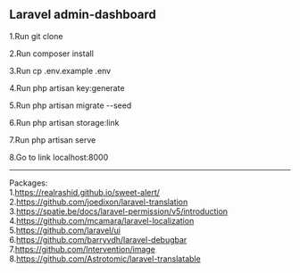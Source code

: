 <h2>Laravel admin-dashboard</h2>

1.Run git clone <my-cool-project>
    
2.Run composer install
    
3.Run cp .env.example .env
    
4.Run php artisan key:generate
    
5.Run php artisan migrate --seed

6.Run php artisan storage:link    
    
7.Run php artisan serve
    
8.Go to link localhost:8000

<hr>

Packages:<br>
1.https://realrashid.github.io/sweet-alert/<br>
2.https://github.com/joedixon/laravel-translation<br>
3.https://spatie.be/docs/laravel-permission/v5/introduction<br>
4.https://github.com/mcamara/laravel-localization<br>
5.https://github.com/laravel/ui<br>
6.https://github.com/barryvdh/laravel-debugbar<br>
7.https://github.com/Intervention/image<br>
8.https://github.com/Astrotomic/laravel-translatable<br>





